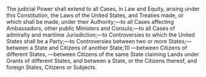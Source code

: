 The judicial Power shall extend to all Cases, in Law and Equity, arising under this Constitution, the Laws of the United States, and Treaties made, or which shall be made, under their Authority;—to all Cases affecting Ambassadors, other public Ministers and Consuls;—to all Cases of admiralty and maritime Jurisdiction;—to Controversies to which the United States shall be a Party;—to Controversies between two or more States;—between a State and Citizens of another State;10 —between Citizens of different States, —between Citizens of the same State claiming Lands under Grants of different States, and between a State, or the Citizens thereof, and foreign States, Citizens or Subjects.
